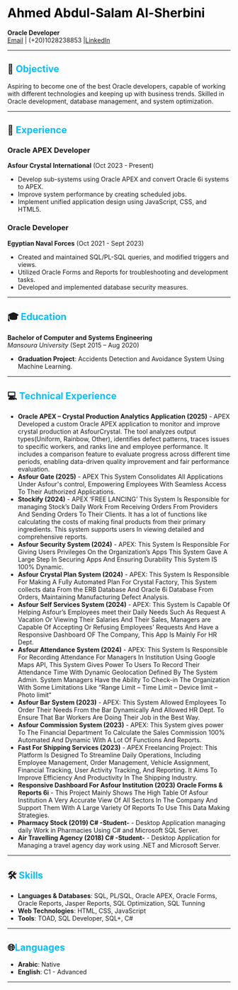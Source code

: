 

# <span style="color:black">Ahmed Abdul-Salam Al-Sherbini</span>

**Oracle Developer**  
[Email](mailto:Ahmedabdulsalam18@gmail.com) | (+20)1028238853 |[LinkedIn](http://www.linkedin.com/in/ahmedsherbini1)



---
## 🎯 <span style="color:deepskyblue">Objective</span>
Aspiring to become one of the best Oracle developers, capable of working with different technologies and keeping up with business trends. Skilled in Oracle development, database management, and system optimization.

---

## 💼 <span style="color:deepskyblue">Experience</span>

### Oracle APEX Developer  
**Asfour Crystal International** (Oct 2023 - Present)  
- Develop sub-systems using Oracle APEX and convert Oracle 6i systems to APEX.
- Improve system performance by creating scheduled jobs.
- Implement unified application design using JavaScript, CSS, and HTML5.

### Oracle Developer  
**Egyptian Naval Forces** (Oct 2021 - Sept 2023)  
- Created and maintained SQL/PL-SQL queries, and modified triggers and views.
- Utilized Oracle Forms and Reports for troubleshooting and development tasks.
- Developed and implemented database security measures.

---

## 🎓 <span style="color:deepskyblue">Education</span>
**Bachelor of Computer and Systems Engineering**  
*Mansoura University* (Sept 2015 – Aug 2020)  
- **Graduation Project**: Accidents Detection and Avoidance System Using Machine Learning.

---

## 💻 <span style="color:deepskyblue">Technical Experience</span>

- **Oracle APEX – Crystal Production Analytics Application (2025)** - APEX Developed a custom Oracle APEX application to monitor and improve crystal production at AsfourCrystal. The tool analyzes output types(Uniform, Rainbow, Other), identifies defect patterns, traces issues to specific workers, and ranks line and employee performance. It includes a comparison feature to evaluate progress across different time periods, enabling data-driven quality improvement and fair performance evaluation.
- **Asfour Gate (2025)** - APEX This System Consolidates All Applications Under Asfour's control, Empowering Employees With Seamless Access To Their Authorized Applications.
- **Stockify (2024)** - APEX ‘FREE LANCING’ This System Is Responsible for managing Stock’s Daily Work From Receiving Orders From Providers And Sending Orders To Their Clients. It has a lot of functions like calculating the costs of making final products from their primary ingredients. This system supports users In viewing detailed and comprehensive reports.
- **Asfour Security System (2024)** - APEX: This System Is Responsible For Giving Users Privileges On the Organization’s Apps This System Gave A Large Step In Securing Apps And Ensuring Durability This System IS 100% Dynamic.  
- **Asfour Crystal Plan System (2024)** - APEX: This System Is Responsible For Making A Fully Automated Plan For Crystal Factory, This System collects data From the ERB Database And Oracle 6i Database From Orders, Maintaining Manufacturing Defect Analysis.
- **Asfour Self Services System (2024)** - APEX: This System Is Capable Of Helping Asfour’s Employees meet their Daily Needs Such As Request A Vacation Or Viewing Their Salaries And Their Sales, Managers are Capable Of Accepting Or Refusing Employees' Requests And Have a Responsive Dashboard OF The Company, This App Is Mainly For HR Dept.
- **Asfour Attendance System (2024)** - APEX: This System Is Responsible For Recording Attendance For Managers In Institution Using Google Maps API, This System Gives Power To Users To Record Their Attendance Time With Dynamic Geolocation Defined By The System Admin. System Managers Have the Ability To Check-in The Organization With Some Limitations Like “Range Limit – Time Limit – Device limit – Photo limit“
- **Asfour Bar System (2023)** - APEX: This System Allowed Employees To Order Their Needs From the Bar Dynamically And Allowed HR Dept. To Ensure That Bar Workers Are Doing Their Job in the Best Way. 
- **Asfour Commission System (2023)** - APEX: This System gives power To The Financial Department To Calculate the Sales Commission 100% Automated And Dynamic With A Lot Of Functions And Reports.
- **Fast For Shipping Services (2023)** - APEX Freelancing Project: This Platform Is Designed To Streamline Daily Operations, Including Employee Management, Order Management, Vehicle Assignment, Financial Tracking, User Activity Tracking, And Reporting. It Aims To Improve Efficiency And Productivity In The Shipping Industry.
- **Responsive Dashboard For Asfour Institution (2023) Oracle Forms & Reports 6i** - This Project Mainly Shows The High Table Of Asfour Institution A Very Accurate View Of All Sectors In The Company And Support Them With A Large Variety Of Reports To Use This Data Making Strategies.
- **Pharmacy Stock (2019) C# -Student-** - Desktop Application managing daily Work in Pharmacies Using C# and Microsoft SQL Server.
- **Air Travelling Agency (2018) C# -Student-** - Desktop Application for Managing a travel agency day work using .NET and Microsoft Server.

---

## 🛠 <span style="color:deepskyblue">Skills</span>
- **Languages & Databases**: SQL, PL/SQL, Oracle APEX, Oracle Forms, Oracle Reports, Jasper Reports, SQL Optimization, SQL Tunning
- **Web Technologies**: HTML, CSS, JavaScript  
- **Tools**: TOAD, SQL Developer, SQL+, C#  

---

## 🌐<span style="color:deepskyblue">Languages</span>
- **Arabic**: Native  
- **English**: C1 - Advanced  

---
